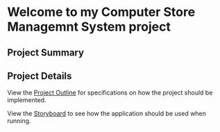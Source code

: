 # Welcome to my Computer Store Managemnt System project

## Project Summary

## Project Details
View the [Project Outline](https://github.com/lukasjelly/ComputerStoreManager/blob/b3292f8093dd86ee5c6ca5e779919d3ffa5b481f/Project%20Outline.pdf "Project Outline") for specifications on how the project should be implemented.

View the [Storyboard](https://github.com/lukasjelly/ComputerStoreManager/blob/b3292f8093dd86ee5c6ca5e779919d3ffa5b481f/StoryBoard.pdf "Storyboard") to see how the application should be used when running.

